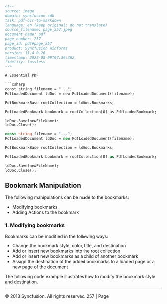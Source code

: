 ```html
<!-- 
source: image
domain: syncfusion-sdk
task: pdf-ocr-to-markdown
language: en (keep original; do not translate)
source_filename: page_257.jpeg
document_name: pdf
page_number: 257
page_id: pdf#page_257
product: Syncfusion Winforms
version: 11.4.0.26
timestamp: 2025-08-09T07:39:36Z
fidelity: lossless
-->

# Essential PDF

```csharp
const string filename = "...";
PdfLoadedDocument ldDoc = new PdfLoadedDocument(filename);

PdfBookmarkBase rootCollection = ldDoc.Bookmarks;

PdfLoadedBookmark bookmark = rootCollection[0] as PdfLoadedBookmark;

ldDoc.Save(newFileName);
ldDoc.Close();
```

```vb
const string filename = "...";
PdfLoadedDocument ldDoc = new PdfLoadedDocument(filename);

PdfBookmarkBase rootCollection = ldDoc.Bookmarks;

PdfLoadedBookmark bookmark = rootCollection[0] as PdfLoadedBookmark;

ldDoc.Save(newFileName);
ldDoc.Close();
```

## Bookmark Manipulation

The following manipulations can be made to the bookmarks:

- Modifying bookmarks
- Adding Actions to the bookmark

### 1. Modifying bookmarks

Bookmarks can be modified in the following ways:

- Change the bookmark style, color, title, and destination
- Add or insert new bookmarks into the root collection
- Add or insert new bookmarks as a child of another bookmark
- Assign the destination of the added bookmarks to a loaded page or a new page of the document

The following code example illustrates how to modify the bookmark style and destination.

---

© 2013 Syncfusion. All rights reserved. 257 | Page
```